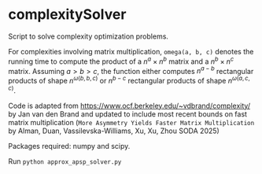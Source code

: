 # complexitySolver

Script to solve complexity optimization problems.

For complexities involving matrix multiplication, `omega(a, b, c)` denotes the running time to compute the product of a $n^{a} \times n^{b}$ matrix and a $n^{b} \times n^{c}$ matrix.
Assuming $a > b > c$, the function either computes $n^{a - b}$ rectangular products of shape $n^{\omega(b, b, c)}$ or $n^{b - c}$ rectangular products of shape $n^{\omega(a, c, c)}$.

Code is adapted from https://www.ocf.berkeley.edu/~vdbrand/complexity/ by Jan van den Brand and updated to include most recent bounds on fast matrix multiplication (`More Asymmetry Yields Faster Matrix Multiplication` by Alman, Duan, Vassilevska-Williams, Xu, Xu, Zhou SODA 2025)

Packages required: numpy and scipy.

Run `python approx_apsp_solver.py`
